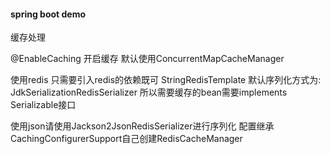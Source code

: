 #### spring boot demo

缓存处理

@EnableCaching 开启缓存 默认使用ConcurrentMapCacheManager


使用redis 只需要引入redis的依赖既可
StringRedisTemplate 默认序列化方式为: JdkSerializationRedisSerializer
所以需要缓存的bean需要implements Serializable接口

使用json请使用Jackson2JsonRedisSerializer进行序列化
配置继承CachingConfigurerSupport自己创建RedisCacheManager